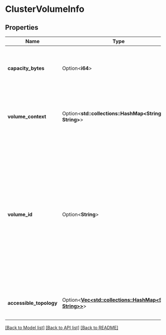 # ClusterVolumeInfo

## Properties

Name | Type | Description | Notes
------------ | ------------- | ------------- | -------------
**capacity_bytes** | Option<**i64**> | The capacity of the volume in bytes. A value of 0 indicates that the capacity is unknown.  | [optional]
**volume_context** | Option<**std::collections::HashMap<String, String>**> | A map of strings to strings returned from the storage plugin when the volume is created.  | [optional]
**volume_id** | Option<**String**> | The ID of the volume as returned by the CSI storage plugin. This is distinct from the volume's ID as provided by Docker. This ID is never used by the user when communicating with Docker to refer to this volume. If the ID is blank, then the Volume has not been successfully created in the plugin yet.  | [optional]
**accessible_topology** | Option<[**Vec<std::collections::HashMap<String, String>>**](std::collections::HashMap.md)> | The topology this volume is actually accessible from.  | [optional]

[[Back to Model list]](../README.md#documentation-for-models) [[Back to API list]](../README.md#documentation-for-api-endpoints) [[Back to README]](../README.md)


